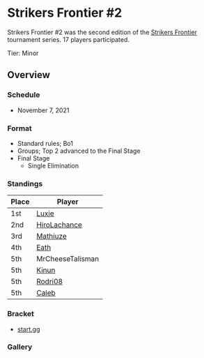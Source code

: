 # Strikers Frontier #2

Strikers Frontier #2 was the second edition of the [Strikers Frontier](sfmain.md) tournament series.
17 players participated.

Tier: Minor

## Overview

### Schedule

- November 7, 2021

### Format

- Standard rules; Bo1
- Groups; Top 2 advanced to the Final Stage
- Final Stage
  - Single Elimination

### Standings

|Place|Player|
|-|-|
|1st|[Luxie](/inapedia/players/belgian/luxie.md)|
|2nd|[HiroLachance](/inapedia/players/french/vivi.md)|
|3rd|[Mathiuze](/inapedia/players/french/mathiuze.md)|
|4th|[Eath](/inapedia/players/belgian/eath.md)|
|5th|MrCheeseTalisman|
|5th|[Kinun](/inapedia/players/belgian/kinun.md)|
|5th|[Rodri08](/inapedia/players/peruvian/rodrift.md)|
|5th|[Caleb](/inapedia/players/bulgarian/caleb.md)|

### Bracket
- [start.gg](https://www.start.gg/tournament/strikers-frontier-2/details)		

### Gallery
